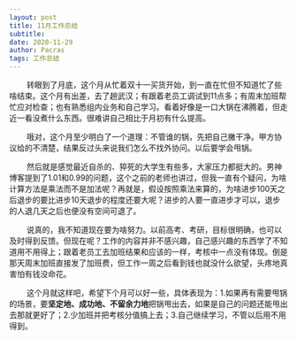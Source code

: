 ```yaml
---
layout: post
title: 11月工作总结
subtitle:  
date: 2020-11-29
author: Pacras
tags: 工作总结
---
```

&nbsp; &nbsp; &nbsp; &nbsp; 转眼到了月底，这个月从忙着双十一买货开始，到一直在忙但不知道忙了些啥结束。这个月有出差，去了趟武汉；有跟着老员工调试到11点多；有周末加班帮忙应对检查；也有熟悉组内业务和自己学习。看着好像是一口大锅在沸腾着，但走近一看没煮什么东西。很难讲自己相比于月初有什么提高。

&nbsp; &nbsp; &nbsp; &nbsp; 哦对，这个月至少明白了一个道理：不管谁的锅，先把自己撇干净。甲方协议给的不清楚，结果反过头来说我们怎么不找外协问。以后要学会甩锅。

&nbsp; &nbsp; &nbsp; &nbsp; 然后就是感觉最近自杀的、猝死的大学生有些多，大家压力都挺大的。男神博客提到了1.01和0.99的问题，这个之前的老师也讲过，但我一直有个疑问，为啥计算方法是乘法而不是加法呢？再就是，假设按照乘法来算的，为啥进步100天之后退步的要比进步10天退步的程度还要大呢？进步的人要一直进步才可以，退步的人退几天之后也便没有空间可退了。

&nbsp; &nbsp; &nbsp; &nbsp; 说真的，我不知道现在要为啥努力。以前高考、考研，目标很明确，也可以及时得到反馈。但现在呢？工作的内容并非不感兴趣，自己感兴趣的东西学了不知道用不用得上；跟着老员工去加班结果和应该的一样，考核中一点没有体现。倒是那天周末加班直接发了加班费，但工作一周之后看到钱也就没什么欲望，头疼地真害怕有钱没命花。

&nbsp; &nbsp; &nbsp; &nbsp; 这个月就这样吧，希望下个月可以好一些，具体表现为：1.如果再有需要甩锅的场景，要**坚定地、成功地、不留余力地**把锅甩出去，如果是自己的问题还能甩出去那就更好了；2.少加班并把考核分值搞上去；3.自己继续学习，不管以后用不用得到。
